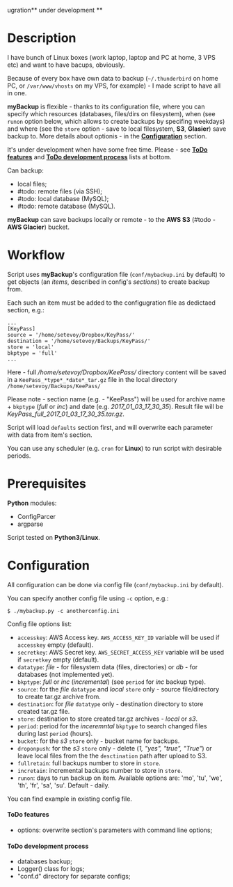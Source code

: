 ugration** under development **

# Description

I have bunch of Linux boxes (work laptop, laptop and PC at home, 3 VPS etc) and want to have bacups, obviously.

Because of every box have own data to backup (`~/.thunderbird` on home PC, or `/var/www/vhosts` on my VPS, for example) - I made script to have all in one. 

**myBackup** is flexible - thanks to its configuration file, where you can specify which resources (databases, files/dirs on filesystem), when (see `runon` option below, which allows to create backups by specifing weekdays) and where (see the `store` option - save to local filesystem, **S3**, **Glasier**) save backup to. More details about optionis - in the **[Configuration]** section.

It's under development when have some free time. Please - see **[ToDo features]** and **[ToDo development process]** lists at bottom.

Can backup:

- local files;
- #todo: remote files (via SSH);
- #todo: local database (MySQL);
- #todo: remote database (MySQL).

**myBackup** can save backups locally or remote - to the **AWS S3** (#todo - **AWS Glacier**) bucket.

# Workflow

Script uses **myBackup**'s configuration file (`conf/mybackup.ini` by default) to get objects (an *items*, described in config's *sections*) to create backup from.

Each such an item must be added to the configugration file as dedictaed section, e.g.:

```
...
[KeyPass]
source = '/home/setevoy/Dropbox/KeyPass/'
destination = '/home/setevoy/Backups/KeyPass/'
store = 'local'
bkptype = 'full'
...
```

Here - full */home/setevoy/Dropbox/KeePass/* directory content will be saved in a `KeePass_*type*_*date*_tar.gz` file in the local directory `/home/setevoy/Backups/KeePass/`

Please note - section name (e.g. - "KeePass") will be used for archive name + `bkptype` (*full* or *inc*) and date (e.g. *2017_01_03_17_30_35*). Result file will be *KeyPass_full_2017_01_03_17_30_35.tar.gz*.

Script will load `defaults` section first, and will overwrite each parameter with data from item's section.

You can use any scheduler (e.g. `cron` for **Linux**) to run script with desirable periods.

# Prerequisites

**Python** modules:

- ConfigParcer
- argparse

Script tested on **Python3/Linux**.

# Configuration

All configuration can be done via config file (`conf/mybackup.ini` by default).

You can specify another config file using `-c` option, e.g.:

`$ ./mybackup.py -c anotherconfig.ini`

Config file options list:

- `accesskey`: AWS Access key. `AWS_ACCESS_KEY_ID` variable will be used if `accesskey` empty (default).
- `secretkey`: AWS Secret key. `AWS_SECRET_ACCESS_KEY` variable will be used if `secretkey` empty (default).
- `datatype`: *file* - for filesystem data (files, directories) or *db* - for databases (not implemented yet).
- `bkptype`: *full* or *inc* (*incremental*) (see `period` for *inc* backup type).
- `source`: for the *file* `datatype` and *local* `store` only - source file/directory to create tar.gz archive from.
- `destination`: for *file* `datatype` only - destination directory to store created tar.gz file.
- `store`: destination to store created tar.gz archives - *local* or *s3*. 
- `period`: period for the *inceremntal* `bkptype` to search changed files during last `period` (hours).
- `bucket`: for the *s3* `store` only - bucket name for backups.
- `droponpush`: for the *s3* `store` only - delete (*1, "yes", "true", "True"*) or leave local files from the the `desctination` path after upload to S3.
- `fullretain`: full backups number to store in `store`.
- `incretain`: incremental backups number to store in `store`.
- `runon`: days to run backup on item. Available options are: 'mo', 'tu', 'we', 'th', 'fr', 'sa', 'su'. Default - daily.

You can find example in existing config file.

#### ToDo features

- options: overwrite section's parameters with command line options;

#### ToDo development process

- databases backup;
- Logger() class for logs;
- "conf.d" directory for separate configs;

[ToDo features]: https://github.com/setevoy2/myBackup#todo-features
[ToDo development process]: https://github.com/setevoy2/myBackup#todo-development-process
[Configuration]: https://github.com/setevoy2/myBackup#configuration

